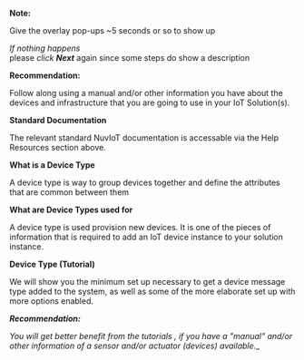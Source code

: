**Note:**  

Give the overlay pop-ups ~5 seconds or so to show up  

_If nothing happens_  
    please _click **Next**_ again since some steps do show a description  
    
**Recommendation:**  

Follow along using a manual and/or other information you have about the devices and infrastructure that you are going to use in your IoT Solution(s).  
  
**Standard Documentation**

The relevant standard NuvIoT documentation is accessable via the Help Resources section above.

**What is a Device Type**

A device type is way to group devices together and define the attributes that are common between them

**What are Device Types used for**

A device type is used provision new devices.  It is one of the pieces of information that is required to add an IoT device instance to your solution instance.

**Device Type (Tutorial)**

We will show you the minimum set up necessary to get a device message type added to the system, as well as some of the more elaborate set up with more options enabled.

**_Recommendation:_**

_You will get better benefit from the tutorials , if you have a "manual" and/or other information of a sensor and/or actuator (devices) available.__
